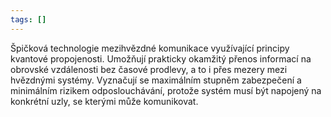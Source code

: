 ```yaml
---
tags: []
---
```

Špičková technologie mezihvězdné komunikace využívající principy kvantové propojenosti. Umožňují prakticky okamžitý přenos informací na obrovské vzdálenosti bez časové prodlevy, a to i přes mezery mezi hvězdnými systémy. Vyznačují se maximálním stupněm zabezpečení a minimálním rizikem odposlouchávání, protože systém musí být napojený na konkrétní uzly, se kterými může komunikovat.